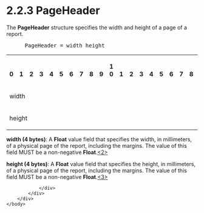 <html dir="LTR" xmlns:mshelp="http://msdn.microsoft.com/mshelp" xmlns:ddue="http://ddue.schemas.microsoft.com/authoring/2003/5" xmlns:xlink="http://www.w3.org/1999/xlink" xmlns:tool="http://www.microsoft.com/tooltip">
    <head>
        <meta http-equiv="Content-Type" content="text/html; CHARSET=utf-8"></meta>
        <meta name="save" content="history"></meta>
        <title>2.2.3 PageHeader</title>
        <xml>
            <mshelp:toctitle title="2.2.3 PageHeader"></mshelp:toctitle>
            <mshelp:rltitle title="[MS-RGDI]: PageHeader"></mshelp:rltitle>
            <mshelp:keyword index="A" term="4813e42a-b4d0-4f9d-a61c-fed03b91889d"></mshelp:keyword>
            <mshelp:attr name="DCSext.ContentType" value="open specification"></mshelp:attr>
            <mshelp:attr name="AssetID" value="4813e42a-b4d0-4f9d-a61c-fed03b91889d"></mshelp:attr>
            <mshelp:attr name="TopicType" value="kbRef"></mshelp:attr>
            <mshelp:attr name="DCSext.Title" value="[MS-RGDI]: PageHeader" />
        </xml>
    </head>
    <body>
        <div id="header">
            <h1 class="heading">2.2.3 PageHeader</h1>
        </div>
        <div id="mainSection">
            <div id="mainBody">
                <div id="allHistory" class="saveHistory"></div>
                <div id="sectionSection0" class="section" name="collapseableSection">
                    

<p>The <b>PageHeader</b> structure specifies the width and
height of a page of a report.</p>

<dl>
<dd>
<div><pre> PageHeader = width height
</pre></div>
</dd></dl>

<table>
 <tr>
  <th><p><br>0</p></th>
  <th><p><br>1</p></th>
  <th><p><br>2</p></th>
  <th><p><br>3</p></th>
  <th><p><br>4</p></th>
  <th><p><br>5</p></th>
  <th><p><br>6</p></th>
  <th><p><br>7</p></th>
  <th><p><br>8</p></th>
  <th><p><br>9</p></th>
  <th><p>1<br>0</p></th>
  <th><p><br>1</p></th>
  <th><p><br>2</p></th>
  <th><p><br>3</p></th>
  <th><p><br>4</p></th>
  <th><p><br>5</p></th>
  <th><p><br>6</p></th>
  <th><p><br>7</p></th>
  <th><p><br>8</p></th>
  <th><p><br>9</p></th>
  <th><p>2<br>0</p></th>
  <th><p><br>1</p></th>
  <th><p><br>2</p></th>
  <th><p><br>3</p></th>
  <th><p><br>4</p></th>
  <th><p><br>5</p></th>
  <th><p><br>6</p></th>
  <th><p><br>7</p></th>
  <th><p><br>8</p></th>
  <th><p><br>9</p></th>
  <th><p>3<br>0</p></th>
  <th><p><br>1</p></th>
 </tr>
 <tr>
  <td colspan="32">
  <p>width</p>
  </td>
 </tr>
 <tr>
  <td colspan="32">
  <p>height</p>
  </td>
 </tr>
</table>

<p><b>width (4 bytes)</b>: A <b>Float</b> value field
that specifies the width, in millimeters, of a physical page of the report,
including the margins. The value of this field MUST be a non-negative <b>Float</b>.<a id="Appendix_A_Target_2"></a><a href="5f16d945-e8a0-4cc3-9547-1c8f3e568219.md#Appendix_A_2" aria-label="Product behavior note 2">&lt;2&gt;</a></p>

<p><b>height (4 bytes)</b>: A <b>Float</b> value field
that specifies the height, in millimeters, of a physical page of the report,
including the margins. The value of this field MUST be a non-negative <b>Float</b>.<a id="Appendix_A_Target_3"></a><a href="5f16d945-e8a0-4cc3-9547-1c8f3e568219.md#Appendix_A_3" aria-label="Product behavior note 3">&lt;3&gt;</a></p>


                </div>
            </div>
        </div>
    </body>
</html>